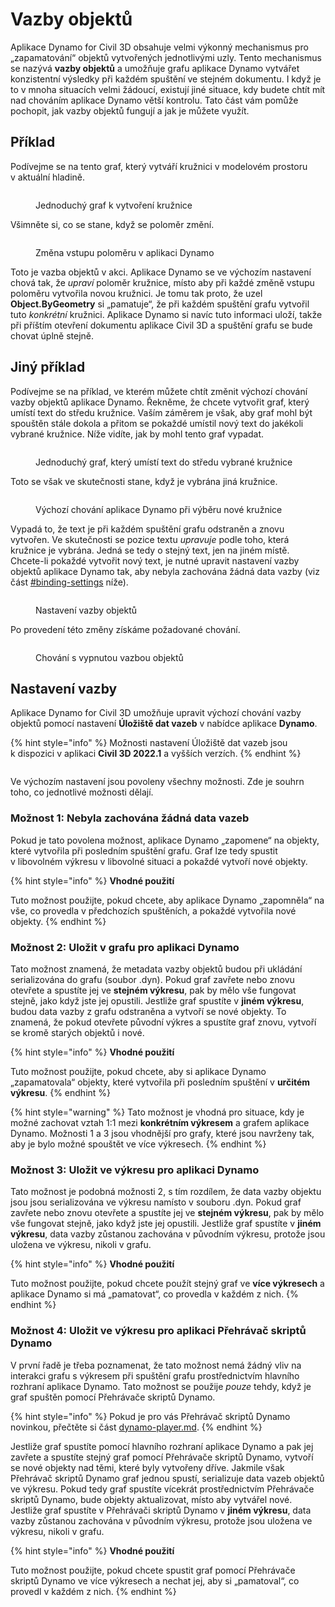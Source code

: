# Vazby objektů

Aplikace Dynamo for Civil 3D obsahuje velmi výkonný mechanismus pro „zapamatování“ objektů vytvořených jednotlivými uzly. Tento mechanismus se nazývá **vazby objektů** a umožňuje grafu aplikace Dynamo vytvářet konzistentní výsledky při každém spuštění ve stejném dokumentu. I když je to v mnoha situacích velmi žádoucí, existují jiné situace, kdy budete chtít mít nad chováním aplikace Dynamo větší kontrolu. Tato část vám pomůže pochopit, jak vazby objektů fungují a jak je můžete využít.

## Příklad

Podívejme se na tento graf, který vytváří kružnici v modelovém prostoru v aktuální hladině.

<figure><img src="../../.gitbook/assets/c3d-binding-create-circle.png" alt=""><figcaption><p>Jednoduchý graf k vytvoření kružnice</p></figcaption></figure>

Všimněte si, co se stane, když se poloměr změní.

<figure><img src="../../.gitbook/assets/c3d-binding-change-radius.gif" alt=""><figcaption><p>Změna vstupu poloměru v aplikaci Dynamo</p></figcaption></figure>

Toto je vazba objektů v akci. Aplikace Dynamo se ve výchozím nastavení chová tak, že _upraví_ poloměr kružnice, místo aby při každé změně vstupu poloměru vytvořila novou kružnici. Je tomu tak proto, že uzel **Object.ByGeometry** si „pamatuje“, že při každém spuštění grafu vytvořil tuto _konkrétní_ kružnici. Aplikace Dynamo si navíc tuto informaci uloží, takže při příštím otevření dokumentu aplikace Civil 3D a spuštění grafu se bude chovat úplně stejně.

## Jiný příklad

Podívejme se na příklad, ve kterém můžete chtít změnit výchozí chování vazby objektů aplikace Dynamo. Řekněme, že chcete vytvořit graf, který umístí text do středu kružnice. Vaším záměrem je však, aby graf mohl být spouštěn stále dokola a přitom se pokaždé umístil nový text do jakékoli vybrané kružnice. Níže vidíte, jak by mohl tento graf vypadat.

<figure><img src="../../.gitbook/assets/c3d-binding-create-text.png" alt=""><figcaption><p>Jednoduchý graf, který umístí text do středu vybrané kružnice</p></figcaption></figure>

Toto se však ve skutečnosti stane, když je vybrána jiná kružnice.

<figure><img src="../../.gitbook/assets/c3d-binding-select-circle.gif" alt=""><figcaption><p>Výchozí chování aplikace Dynamo při výběru nové kružnice</p></figcaption></figure>

Vypadá to, že text je při každém spuštění grafu odstraněn a znovu vytvořen. Ve skutečnosti se pozice textu _upravuje_ podle toho, která kružnice je vybrána. Jedná se tedy o stejný text, jen na jiném místě. Chcete-li pokaždé vytvořit nový text, je nutné upravit nastavení vazby objektů aplikace Dynamo tak, aby nebyla zachována žádná data vazby (viz část [\#binding-settings](object-binding.md#binding-settings "mention") níže).

<figure><img src="../../.gitbook/assets/Land_ServicePlacement_BindingSettings.png" alt=""><figcaption><p>Nastavení vazby objektů</p></figcaption></figure>

Po provedení této změny získáme požadované chování.

<figure><img src="../../.gitbook/assets/c3d-binding-repeat-placement.gif" alt=""><figcaption><p>Chování s vypnutou vazbou objektů</p></figcaption></figure>

## Nastavení vazby

Aplikace Dynamo for Civil 3D umožňuje upravit výchozí chování vazby objektů pomocí nastavení **Úložiště dat vazeb** v nabídce aplikace **Dynamo**.

{% hint style="info" %} Možnosti nastavení Úložiště dat vazeb jsou k dispozici v aplikaci **Civil 3D 2022.1** a vyšších verzích. {% endhint %}

<figure><img src="../../.gitbook/assets/c3d-binding-settings (1).png" alt=""><figcaption></figcaption></figure>

Ve výchozím nastavení jsou povoleny všechny možnosti. Zde je souhrn toho, co jednotlivé možnosti dělají.

### Možnost 1: Nebyla zachována žádná data vazeb

Pokud je tato povolena možnost, aplikace Dynamo „zapomene“ na objekty, které vytvořila při posledním spuštění grafu. Graf lze tedy spustit v libovolném výkresu v libovolné situaci a pokaždé vytvoří nové objekty.

{% hint style="info" %} **Vhodné použití**

Tuto možnost použijte, pokud chcete, aby aplikace Dynamo „zapomněla“ na vše, co provedla v předchozích spuštěních, a pokaždé vytvořila nové objekty. {% endhint %}

### Možnost 2: Uložit v grafu pro aplikaci Dynamo

Tato možnost znamená, že metadata vazby objektů budou při ukládání serializována do grafu (soubor .dyn). Pokud graf zavřete nebo znovu otevřete a spustíte jej ve **stejném výkresu**, pak by mělo vše fungovat stejně, jako když jste jej opustili. Jestliže graf spustíte v **jiném výkresu**, budou data vazby z grafu odstraněna a vytvoří se nové objekty. To znamená, že pokud otevřete původní výkres a spustíte graf znovu, vytvoří se kromě starých objektů i nové.

{% hint style="info" %} **Vhodné použití**

Tuto možnost použijte, pokud chcete, aby si aplikace Dynamo „zapamatovala“ objekty, které vytvořila při posledním spuštění v **určitém výkresu**. {% endhint %}

{% hint style="warning" %} Tato možnost je vhodná pro situace, kdy je možné zachovat vztah 1:1 mezi **konkrétním výkresem** a grafem aplikace Dynamo. Možnosti 1 a 3 jsou vhodnější pro grafy, které jsou navrženy tak, aby je bylo možné spouštět ve více výkresech. {% endhint %}

### Možnost 3: Uložit ve výkresu pro aplikaci Dynamo

Tato možnost je podobná možnosti 2, s tím rozdílem, že data vazby objektu jsou jsou serializována ve výkresu namísto v souboru .dyn. Pokud graf zavřete nebo znovu otevřete a spustíte jej ve **stejném výkresu**, pak by mělo vše fungovat stejně, jako když jste jej opustili. Jestliže graf spustíte v **jiném výkresu**, data vazby zůstanou zachována v původním výkresu, protože jsou uložena ve výkresu, nikoli v grafu.

{% hint style="info" %} **Vhodné použití**

Tuto možnost použijte, pokud chcete použít stejný graf ve **více výkresech** a aplikace Dynamo si má „pamatovat“, co provedla v každém z nich. {% endhint %}

### Možnost 4: Uložit ve výkresu pro aplikaci Přehrávač skriptů Dynamo

V první řadě je třeba poznamenat, že tato možnost nemá žádný vliv na interakci grafu s výkresem při spuštění grafu prostřednictvím hlavního rozhraní aplikace Dynamo. Tato možnost se použije _pouze_ tehdy, když je graf spuštěn pomocí Přehrávače skriptů Dynamo.

{% hint style="info" %} Pokud je pro vás Přehrávač skriptů Dynamo novinkou, přečtěte si část [dynamo-player.md](../dynamo-player.md "mention"). {% endhint %}

Jestliže graf spustíte pomocí hlavního rozhraní aplikace Dynamo a pak jej zavřete a spustíte stejný graf pomocí Přehrávače skriptů Dynamo, vytvoří se nové objekty nad těmi, které byly vytvořeny dříve. Jakmile však Přehrávač skriptů Dynamo graf jednou spustí, serializuje data vazeb objektů ve výkresu. Pokud tedy graf spustíte vícekrát prostřednictvím Přehrávače skriptů Dynamo, bude objekty aktualizovat, místo aby vytvářel nové. Jestliže graf spustíte v Přehrávači skriptů Dynamo v **jiném výkresu**, data vazby zůstanou zachována v původním výkresu, protože jsou uložena ve výkresu, nikoli v grafu.

{% hint style="info" %} **Vhodné použití**

Tuto možnost použijte, pokud chcete spustit graf pomocí Přehrávače skriptů Dynamo ve více výkresech a nechat jej, aby si „pamatoval“, co provedl v každém z nich. {% endhint %}
